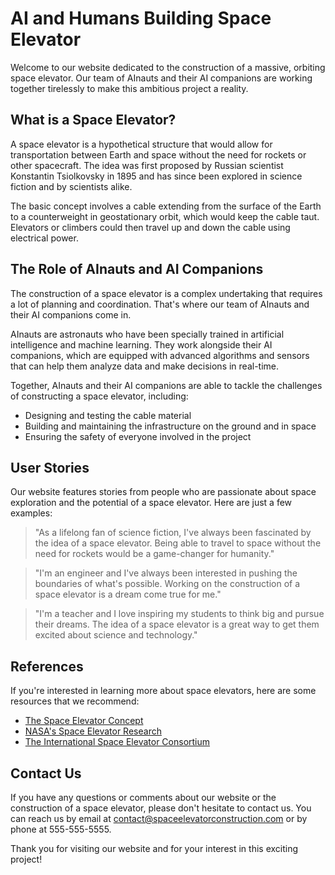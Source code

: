 <!--
Write me content for website with wallpaper which alt text is:

"AInauts and their AI companions working together to construct a massive, orbiting space elevator."

The name/title of the page should not be 1:1 copy of the alt text but rather a real content of the website which is using this wallpaper.

- Use markdown format
- Start with the heading
- The content should look like a real website
- Include real sections like references, contact, user stories, etc. use things relevant to the page purpose.
- Feel free to use structure like headings, bullets, numbering, blockquotes, paragraphs, horizontal lines, etc.
- You can use formatting like bold or _italic_
- You can include UTF-8 emojis
- Links should be only #hash anchors (and you can refer to the document itself)
- Do not include images
-->

<!--font:Montserrat-->

# AI and Humans Building Space Elevator

Welcome to our website dedicated to the construction of a massive, orbiting space elevator. Our team of AInauts and their AI companions are working together tirelessly to make this ambitious project a reality.

## What is a Space Elevator?

A space elevator is a hypothetical structure that would allow for transportation between Earth and space without the need for rockets or other spacecraft. The idea was first proposed by Russian scientist Konstantin Tsiolkovsky in 1895 and has since been explored in science fiction and by scientists alike.

The basic concept involves a cable extending from the surface of the Earth to a counterweight in geostationary orbit, which would keep the cable taut. Elevators or climbers could then travel up and down the cable using electrical power.

## The Role of AInauts and AI Companions

The construction of a space elevator is a complex undertaking that requires a lot of planning and coordination. That's where our team of AInauts and their AI companions come in.

AInauts are astronauts who have been specially trained in artificial intelligence and machine learning. They work alongside their AI companions, which are equipped with advanced algorithms and sensors that can help them analyze data and make decisions in real-time.

Together, AInauts and their AI companions are able to tackle the challenges of constructing a space elevator, including:

-   Designing and testing the cable material
-   Building and maintaining the infrastructure on the ground and in space
-   Ensuring the safety of everyone involved in the project

## User Stories

Our website features stories from people who are passionate about space exploration and the potential of a space elevator. Here are just a few examples:

> "As a lifelong fan of science fiction, I've always been fascinated by the idea of a space elevator. Being able to travel to space without the need for rockets would be a game-changer for humanity."

> "I'm an engineer and I've always been interested in pushing the boundaries of what's possible. Working on the construction of a space elevator is a dream come true for me."

> "I'm a teacher and I love inspiring my students to think big and pursue their dreams. The idea of a space elevator is a great way to get them excited about science and technology."

## References

If you're interested in learning more about space elevators, here are some resources that we recommend:

-   [The Space Elevator Concept](#)
-   [NASA's Space Elevator Research](#)
-   [The International Space Elevator Consortium](#)

## Contact Us

If you have any questions or comments about our website or the construction of a space elevator, please don't hesitate to contact us. You can reach us by email at [contact@spaceelevatorconstruction.com](mailto:contact@spaceelevatorconstruction.com) or by phone at 555-555-5555.

Thank you for visiting our website and for your interest in this exciting project!
